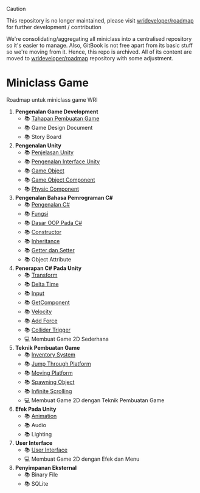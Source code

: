 > [!CAUTION]
> This repository is no longer maintained, please visit [wrideveloper/roadmap](https://github.com/wrideveloper/roadmap) for further development / contribution
>
> We're consolidating/aggregating all miniclass into a centralised repository so it's easier to manage.
> Also, GitBook is not free apart from its basic stuff so we're moving from it. Hence, this repo is archived.
> All of its content are moved to [wrideveloper/roadmap](https://github.com/wrideveloper/roadmap) repository with some adjustment.

# Miniclass Game

Roadmap untuk miniclass game WRI

1. **Pengenalan Game Development**
   * :books: [Tahapan Pembuatan Game](1.-pengenalan-game-development/tahapan-pembuatan-game.md)
   * :books: Game Design Document
   * :books: Story Board
2. **Pengenalan Unity**
   * :books: [Penjelasan Unity](2.-pengenalan-unity/penjelasan-unity.md)
   * :books: [Pengenalan Interface Unity](2.-pengenalan-unity/pengenalan-interface-unity.md)
   * :books: [Game Object]()
   * :books: [Game Object Component](2.-pengenalan-unity/game-object-component.md)
   * :books: [Physic Component](2.-pengenalan-unity/physic2d.md)
3. **Pengenalan Bahasa Pemrograman C\#**
   * :books: [Pengenalan C\#](3.-pengenalan-bahasa-pemrograman-c/pengenalan-csharp.md)
   * :books: [Fungsi](3.-pengenalan-bahasa-pemrograman-c/fungsi.md)
   * :books: [Dasar OOP Pada C\#](3.-pengenalan-bahasa-pemrograman-c/dasar-oop-csharp.md)
   * :books: [Constructor](3.-pengenalan-bahasa-pemrograman-c/constructor.md)
   * :books: [Inheritance](3.-pengenalan-bahasa-pemrograman-c/inheritance.md)
   * :books: [Getter dan Setter](3.-pengenalan-bahasa-pemrograman-c/getter-dan-setter.md)
   * :books: Object Attribute
4. **Penerapan C\# Pada Unity**
   * :books: [Transform](5.-penerapan-c-pada-unity/transform.md)
   * :books: [Delta Time](5.-penerapan-c-pada-unity/delta-time.md)
   * :books: [Input](5.-penerapan-c-pada-unity/input.md)
   * :books: [GetComponent](5.-penerapan-c-pada-unity/getcomponent.md)
   * :books: [Velocity](5.-penerapan-c-pada-unity/velocity.md)
   * :books: [Add Force](5.-penerapan-c-pada-unity/addforce.md)
   * :books: [Collider Trigger](5.-penerapan-c-pada-unity/collider-trigger.md)
   * :computer: Membuat Game 2D Sederhana
5. **Teknik Pembuatan Game**
   * :books: [Inventory System](https://unity3d.com/learn/tutorials/projects/2d-game-kit/inventory-system)
   * :books: [Jump Through Platform](https://www.youtube.com/watch?v=acFYSKle6wY)
   * :books: [Moving Platform](https://www.youtube.com/watch?v=O6wlIqe2lTA)
   * :books: [Spawning Object](https://www.youtube.com/watch?v=tz2fRF2GnqY)
   * :books: [Infinite Scrolling](https://www.youtube.com/watch?v=IgZQjGyB9zg)
   * :computer: Membuat Game 2D dengan Teknik Pembuatan Game
6. **Efek Pada Unity**
   * :books: [Animation](7.-efek-pada-unity/animation.md)
   * :books: Audio
   * :books: Lighting
7. **User Interface**
   * :books: [User Interface](8.-user-interface/user-interface.md)
   * :computer: Membuat Game 2D dengan Efek dan Menu
8. **Penyimpanan Eksternal**
   * :books: Binary File
   * :books: SQLite

